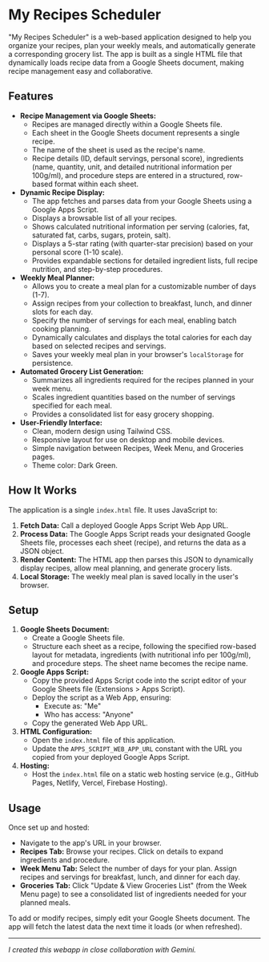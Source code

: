 # My Recipes Scheduler

"My Recipes Scheduler" is a web-based application designed to help you organize your recipes, plan your weekly meals, and automatically generate a corresponding grocery list. The app is built as a single HTML file that dynamically loads recipe data from a Google Sheets document, making recipe management easy and collaborative.

## Features

* **Recipe Management via Google Sheets:**
    * Recipes are managed directly within a Google Sheets file.
    * Each sheet in the Google Sheets document represents a single recipe.
    * The name of the sheet is used as the recipe's name.
    * Recipe details (ID, default servings, personal score), ingredients (name, quantity, unit, and detailed nutritional information per 100g/ml), and procedure steps are entered in a structured, row-based format within each sheet.
* **Dynamic Recipe Display:**
    * The app fetches and parses data from your Google Sheets using a Google Apps Script.
    * Displays a browsable list of all your recipes.
    * Shows calculated nutritional information per serving (calories, fat, saturated fat, carbs, sugars, protein, salt).
    * Displays a 5-star rating (with quarter-star precision) based on your personal score (1-10 scale).
    * Provides expandable sections for detailed ingredient lists, full recipe nutrition, and step-by-step procedures.
* **Weekly Meal Planner:**
    * Allows you to create a meal plan for a customizable number of days (1-7).
    * Assign recipes from your collection to breakfast, lunch, and dinner slots for each day.
    * Specify the number of servings for each meal, enabling batch cooking planning.
    * Dynamically calculates and displays the total calories for each day based on selected recipes and servings.
    * Saves your weekly meal plan in your browser's `localStorage` for persistence.
* **Automated Grocery List Generation:**
    * Summarizes all ingredients required for the recipes planned in your week menu.
    * Scales ingredient quantities based on the number of servings specified for each meal.
    * Provides a consolidated list for easy grocery shopping.
* **User-Friendly Interface:**
    * Clean, modern design using Tailwind CSS.
    * Responsive layout for use on desktop and mobile devices.
    * Simple navigation between Recipes, Week Menu, and Groceries pages.
    * Theme color: Dark Green.

## How It Works

The application is a single `index.html` file. It uses JavaScript to:

1.  **Fetch Data:** Call a deployed Google Apps Script Web App URL.
2.  **Process Data:** The Google Apps Script reads your designated Google Sheets file, processes each sheet (recipe), and returns the data as a JSON object.
3.  **Render Content:** The HTML app then parses this JSON to dynamically display recipes, allow meal planning, and generate grocery lists.
4.  **Local Storage:** The weekly meal plan is saved locally in the user's browser.

## Setup

1.  **Google Sheets Document:**
    * Create a Google Sheets file.
    * Structure each sheet as a recipe, following the specified row-based layout for metadata, ingredients (with nutritional info per 100g/ml), and procedure steps. The sheet name becomes the recipe name.
2.  **Google Apps Script:**
    * Copy the provided Apps Script code into the script editor of your Google Sheets file (Extensions > Apps Script).
    * Deploy the script as a Web App, ensuring:
        * Execute as: "Me"
        * Who has access: "Anyone"
    * Copy the generated Web App URL.
3.  **HTML Configuration:**
    * Open the `index.html` file of this application.
    * Update the `APPS_SCRIPT_WEB_APP_URL` constant with the URL you copied from your deployed Google Apps Script.
4.  **Hosting:**
    * Host the `index.html` file on a static web hosting service (e.g., GitHub Pages, Netlify, Vercel, Firebase Hosting).

## Usage

Once set up and hosted:

* Navigate to the app's URL in your browser.
* **Recipes Tab:** Browse your recipes. Click on details to expand ingredients and procedure.
* **Week Menu Tab:** Select the number of days for your plan. Assign recipes and servings for breakfast, lunch, and dinner for each day.
* **Groceries Tab:** Click "Update & View Groceries List" (from the Week Menu page) to see a consolidated list of ingredients needed for your planned meals.

To add or modify recipes, simply edit your Google Sheets document. The app will fetch the latest data the next time it loads (or when refreshed).

---

_I created this webapp in close collaboration with Gemini._
